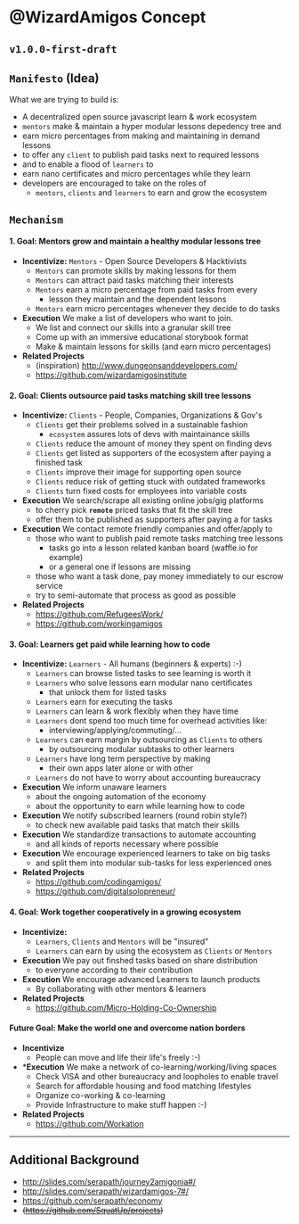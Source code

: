 # @WizardAmigos Concept
## `v1.0.0-first-draft`


## `Manifesto` (Idea)
What we are trying to build is:
* A decentralized open source javascript learn & work ecosystem
* `mentors` make & maintain a hyper modular lessons depedency tree and
* earn micro percentages from making and maintaining in demand lessons
* to offer any `client` to publish paid tasks next to required lessons
* and to enable a flood of `learners` to
* earn nano certificates and micro percentages while they learn
* developers are encouraged to take on the roles of
	* `mentors`, `clients` and `learners` to earn and grow the ecosystem


## `Mechanism`
#### 1. Goal: Mentors grow and maintain a healthy modular lessons tree
* **Incentivize:** `Mentors` - Open Source Developers & Hacktivists
	* `Mentors` can promote skills by making lessons for them
	* `Mentors` can attract paid tasks matching their interests
	* `Mentors` earn a micro percentage from paid tasks from every
		* lesson they maintain and the dependent lessons
	* `Mentors` earn micro percentages whenever they decide to do tasks
* **Execution** We make a list of developers who want to join.
	* We list and connect our skills into a granular skill tree
	* Come up with an immersive educational storybook format
	* Make & maintain lessons for skills (and earn micro percentages)
* **Related Projects**
	* (inspiration) http://www.dungeonsanddevelopers.com/
	* https://github.com/wizardamigosinstitute


#### 2. Goal: Clients outsource paid tasks matching skill tree lessons
* **Incentivize:** `Clients` - People, Companies, Organizations & Gov's
	* `Clients` get their problems solved in a sustainable fashion
		* `ecosystem` assures lots of devs with maintainance skills
	* `Clients` reduce the amount of money they spent on finding devs
	* `Clients` get listed as supporters of the ecosystem after paying a finished task
	* `Clients` improve their image for supporting open source
	* `Clients` reduce risk of getting stuck with outdated frameworks
	* `Clients` turn fixed costs for employees into variable costs 
* **Execution** We search/scrape all existing online jobs/gig platforms
	* to cherry pick **`remote`** priced tasks that fit the skill tree
	* offer them to be published as supporters after paying a for tasks
* **Execution** We contact remote friendly companies and offer/apply to 
	* those who want to publish paid remote tasks matching tree lessons
		* tasks go into a lesson related kanban board (waffle.io for example)
		* or a general one if lessons are missing
	* those who want a task done, pay money immediately to our escrow service
	* try to semi-automate that process as good as possible
* **Related Projects**
	* https://github.com/RefugeesWork/
	* https://github.com/workingamigos


#### 3. Goal: Learners get paid while learning how to code
* **Incentivize:** `Learners` - All humans (beginners & experts) :-)
	* `Learners` can browse listed tasks to see learning is worth it
	* `Learners` who solve lessons earn modular nano certificates
		* that unlock them for listed tasks
	* `Learners` earn for executing the tasks 
	* `Learners` can learn & work flexibly when they have time
	* `Learners` dont spend too much time for overhead activities like:
		* interviewing/applying/commuting/...
	* `Learners` can earn margin by outsourcing as `Clients` to others
		* by outsourcing modular subtasks to other learners
	* `Learners` have long term perspective by making
		* their own apps later alone or with other
	* `Learners` do not have to worry about accounting bureaucracy
* **Execution** We inform unaware learners
	* about the ongoing automation of the economy
	* about the opportunity to earn while learning how to code
* **Execution** We notify subscribed learners (round robin style?)
	* to check new available paid tasks that match their skills
* **Execution** We standardize transactions to automate accounting
	* and all kinds of reports necessary where possible
* **Execution** We encourage experienced learners to take on big tasks
	* and split them into modular sub-tasks for less experienced ones
* **Related Projects**
	* https://github.com/codingamigos/
	* https://github.com/digitalsolopreneur/


#### 4. Goal: Work together cooperatively in a growing ecosystem
* **Incentivize:**
	* `Learners`, `Clients` and `Mentors` will be "insured"
	* `Learners` can earn by using the ecosystem as `Clients` or `Mentors`
* **Execution** We pay out finshed tasks based on share distribution
	* to everyone according to their contribution
* **Execution** We encourage advanced Learners to launch products
	* By collaborating with other mentors & learners
* **Related Projects**
	* https://github.com/Micro-Holding-Co-Ownership


#### Future Goal: Make the world one and overcome nation borders
* **Incentivize**
	* People can move and life their life's freely :-)
* ***Execution** We make a network of co-learning/working/living spaces 
	* Check VISA and other bureaucracy and loopholes to enable travel
	* Search for affordable housing and food matching lifestyles
	* Organize co-working & co-learning
	* Provide Infrastructure to make stuff happen :-)
* **Related Projects**
	* https://github.com/Workation

---

## Additional Background
* http://slides.com/serapath/journey2amigonia#/
* http://slides.com/serapath/wizardamigos-7#/
* https://github.com/serapath/economy
* ~~(https://github.com/SquatUp/projects)~~
